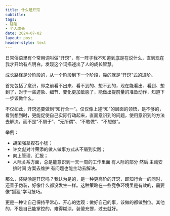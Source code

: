 ```yaml
---
title: 什么是开窍
subtitle: 
tags: 
- 随笔
- 个人成长
date: 2024-07-02
layout: post
header-style: text
---
```


日常俗语里有个常用词叫做“开窍”，有一阵子我不知道到底是在说什么，直到现在我才开始有点明白，发现这个词描述出了人的成长智慧。

成长路径是分阶段的，从一个阶段到下一个阶段，靠的就是“开窍”式的进阶。

首先包括了意识，即之前看不出来、看不到的、想不到的，现在能看出、看到、想到了，对于一些迹象、细节、变化更加敏感了，能做出提前量的准备动作，知道下一步该做什么。

不仅如此，开窍还要做到“知行合一”。仅仅像上述“知”的层面的领悟，是不够的，看到想到时，更能促使自己实际行动起来，直面意识到的问题，使用意识到的方法去解决，而不是“不屑于”、“无所谓”、“不敢做”、“不想做”。

举例：
- 胡荣强拿捏石小猛；
- 许文彪对叶荣添的做人做事方式从不屑到实践；
- 向上管理、汇报；
- 人际关系方面，总是能意识到一天一周的工作里面 有人际的部分 然后 主动安排时间 方案去维护 有问题也能主动去解决。

那么，装糊涂是开窍吗？我认为是的，是一种更高阶的开窍，即知行合一的同时，还善于伪装，好像什么都没发生一样。这种策略在一些竞争环境里是有效的，需要像“狐狸”学习技巧。

更是一种让自己保持平常心、开心的达观：做好自己的事，该做的都做到位。其他的，不是自己能掌控的，难得糊涂，装傻充愣，过去就好。